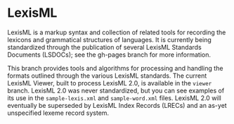 #  LexisML  #

LexisML is a markup syntax and collection of related tools for recording the lexicons and grammatical structures of languages.
It is currently being standardized through the publication of several LexisML Standards Documents (LSDOCs); see the gh-pages branch for more information.

This branch provides tools and algorithms for processing and handling the formats outlined through the various LexisML standards.
The current LexisML Viewer, built to process LexisML 2.0, is available in the `viewer` branch.
LexisML 2.0 was never standardized, but you can see examples of its use in the `sample-lexis.xml` and `sample-word.xml` files.
LexisML 2.0 will eventually be superseded by LexisML Index Records (LRECs) and an as-yet unspecified lexeme record system.
